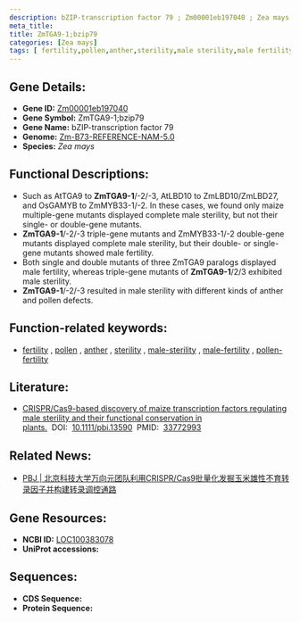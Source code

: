 ```yaml
---
description: bZIP-transcription factor 79 ; Zm00001eb197040 ; Zea mays
meta_title:
title: ZmTGA9-1;bzip79
categories: [Zea mays]
tags: [ fertility,pollen,anther,sterility,male sterility,male fertility,pollen fertility ]
---
```


## Gene Details:
- **Gene ID:**	[Zm00001eb197040](https://www.maizegdb.org/gene_center/gene/Zm00001eb197040)
- **Gene Symbol:** ZmTGA9-1;bzip79
- **Gene Name:** bZIP-transcription factor 79
- **Genome:** [Zm-B73-REFERENCE-NAM-5.0](https://www.maizegdb.org/genome/assembly/Zm-B73-REFERENCE-NAM-5.0)
- **Species:** *Zea mays*

## Functional Descriptions:
   - Such as AtTGA9 to **ZmTGA9-1**/-2/-3, AtLBD10 to ZmLBD10/ZmLBD27, and OsGAMYB to ZmMYB33-1/-2. In these cases, we found only maize multiple-gene mutants displayed complete male sterility, but not their single- or double-gene mutants.
   - **ZmTGA9-1**/-2/-3 triple-gene mutants and ZmMYB33-1/-2 double-gene mutants displayed complete male sterility, but their double- or single-gene mutants showed male fertility.
   - Both single and double mutants of three ZmTGA9 paralogs displayed male fertility, whereas triple-gene mutants of **ZmTGA9-1**/2/3 exhibited male sterility.
   - **ZmTGA9-1**/-2/-3 resulted in male sterility with different kinds of anther and pollen defects.

## Function-related keywords:
- [fertility](/tags/fertility/)&nbsp;,&nbsp;[pollen](/tags/pollen/)&nbsp;,&nbsp;[anther](/tags/anther/)&nbsp;,&nbsp;[sterility](/tags/sterility/)&nbsp;,&nbsp;[male-sterility](/tags/male-sterility/)&nbsp;,&nbsp;[male-fertility](/tags/male-fertility/)&nbsp;,&nbsp;[pollen-fertility](/tags/pollen-fertility/)

## Literature:
   - [CRISPR/Cas9-based discovery of maize transcription factors regulating male sterility and their functional conservation in plants.]( https://onlinelibrary.wiley.com/doi/10.1111/pbi.13590)&nbsp;&nbsp;DOI:&nbsp;&nbsp;[10.1111/pbi.13590](https://onlinelibrary.wiley.com/doi/10.1111/pbi.13590)&nbsp;&nbsp;PMID:&nbsp;&nbsp;[33772993](https://pubmed.ncbi.nlm.nih.gov/33772993/)

## Related News:
   - [PBJ | 北京科技大学万向元团队利用CRISPR/Cas9批量化发掘玉米雄性不育转录因子并构建转录调控通路](https://mp.weixin.qq.com/s?__biz=MzU3ODY3MDM0NA==&mid=2247504606&idx=2&sn=26e6faf11e9300e82a893f11f69a9546&chksm=fd7348b9ca04c1af8394173eb19fa0539884a8558b6f2c2eecc28a62875f0f024b2f88176bd5&scene=27#wechat_redirect)

## Gene Resources:
- **NCBI ID:** [LOC100383078](https://www.ncbi.nlm.nih.gov/gene/?term=LOC100383078)
- **UniProt accessions:** [](https://www.uniprot.org/uniprotkb//entry)



## Sequences:
- **CDS Sequence:**
- **Protein Sequence:**
